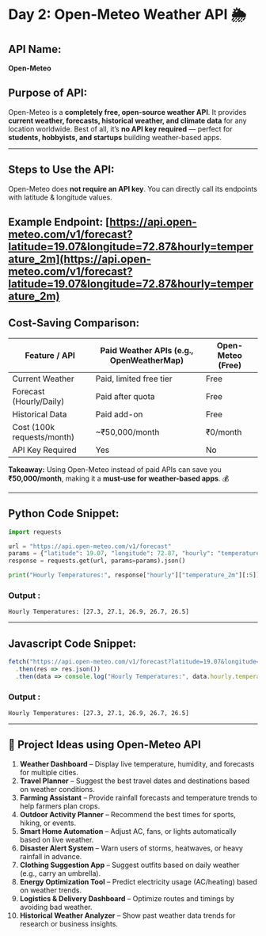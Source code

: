 # Day 2: Open-Meteo Weather API 🌦️  

## API Name:  
**Open-Meteo**  

## Purpose of API:  
Open-Meteo is a **completely free, open-source weather API**. It provides **current weather, forecasts, historical weather, and climate data** for any location worldwide. Best of all, it’s **no API key required** — perfect for **students, hobbyists, and startups** building weather-based apps.  

---

## Steps to Use the API:  
Open-Meteo does **not require an API key**. You can directly call its endpoints with latitude & longitude values.  

**Example Endpoint:**
[https://api.open-meteo.com/v1/forecast?latitude=19.07&longitude=72.87&hourly=temperature_2m](https://api.open-meteo.com/v1/forecast?latitude=19.07&longitude=72.87&hourly=temperature_2m)
---

## Cost-Saving Comparison:  

| Feature / API        | Paid Weather APIs (e.g., OpenWeatherMap) | Open-Meteo (Free) |
|----------------------|------------------------------------------|-------------------|
| Current Weather      | Paid, limited free tier                  | Free              |
| Forecast (Hourly/Daily) | Paid after quota                       | Free              |
| Historical Data      | Paid add-on                              | Free              |
| Cost (100k requests/month) | ~₹50,000/month                      | ₹0/month          |
| API Key Required     | Yes                                      | No                |

**Takeaway:** Using Open-Meteo instead of paid APIs can save you **₹50,000/month**, making it a **must-use for weather-based apps**. 💰  

---

## Python Code Snippet:  

```python
import requests

url = "https://api.open-meteo.com/v1/forecast"
params = {"latitude": 19.07, "longitude": 72.87, "hourly": "temperature_2m"}
response = requests.get(url, params=params).json()

print("Hourly Temperatures:", response["hourly"]["temperature_2m"][:5])
```

### Output : 
```
Hourly Temperatures: [27.3, 27.1, 26.9, 26.7, 26.5]
```

---

## Javascript Code Snippet:  

```javascript
fetch("https://api.open-meteo.com/v1/forecast?latitude=19.07&longitude=72.87&hourly=temperature_2m")
  .then(res => res.json())
  .then(data => console.log("Hourly Temperatures:", data.hourly.temperature_2m.slice()

```

### Output : 
```
Hourly Temperatures: [27.3, 27.1, 26.9, 26.7, 26.5]
```

---

## 🚀 Project Ideas using Open-Meteo API

1. **Weather Dashboard** – Display live temperature, humidity, and forecasts for multiple cities.  
2. **Travel Planner** – Suggest the best travel dates and destinations based on weather conditions.  
3. **Farming Assistant** – Provide rainfall forecasts and temperature trends to help farmers plan crops.  
4. **Outdoor Activity Planner** – Recommend the best times for sports, hiking, or events.  
5. **Smart Home Automation** – Adjust AC, fans, or lights automatically based on live weather.  
6. **Disaster Alert System** – Warn users of storms, heatwaves, or heavy rainfall in advance.  
7. **Clothing Suggestion App** – Suggest outfits based on daily weather (e.g., carry an umbrella).  
8. **Energy Optimization Tool** – Predict electricity usage (AC/heating) based on weather trends.  
9. **Logistics & Delivery Dashboard** – Optimize routes and timings by avoiding bad weather.  
10. **Historical Weather Analyzer** – Show past weather data trends for research or business insights.  



